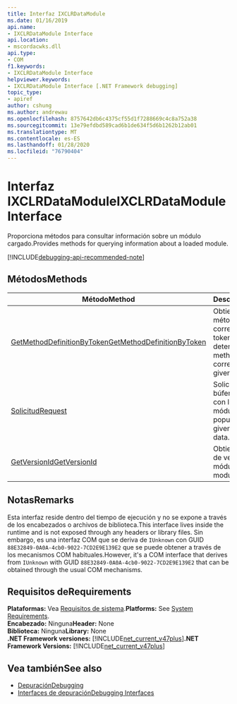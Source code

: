```yaml
---
title: Interfaz IXCLRDataModule
ms.date: 01/16/2019
api.name:
- IXCLRDataModule Interface
api.location:
- mscordacwks.dll
api.type:
- COM
f1.keywords:
- IXCLRDataModule Interface
helpviewer.keywords:
- IXCLRDataModule Interface [.NET Framework debugging]
topic_type:
- apiref
author: cshung
ms.author: andrewau
ms.openlocfilehash: 8757642db6c4375cf55d1f7288669c4c8a752a38
ms.sourcegitcommit: 13e79efdbd589cad6b1de634f5d6b1262b12ab01
ms.translationtype: MT
ms.contentlocale: es-ES
ms.lasthandoff: 01/28/2020
ms.locfileid: "76790404"
---
```

# <a name="ixclrdatamodule-interface"></a><span data-ttu-id="71521-102">Interfaz IXCLRDataModule</span><span class="sxs-lookup"><span data-stu-id="71521-102">IXCLRDataModule Interface</span></span>

<span data-ttu-id="71521-103">Proporciona métodos para consultar información sobre un módulo cargado.</span><span class="sxs-lookup"><span data-stu-id="71521-103">Provides methods for querying information about a loaded module.</span></span>

[!INCLUDE[debugging-api-recommended-note](../../../../includes/debugging-api-recommended-note.md)]

## <a name="methods"></a><span data-ttu-id="71521-104">Métodos</span><span class="sxs-lookup"><span data-stu-id="71521-104">Methods</span></span>

| <span data-ttu-id="71521-105">Método</span><span class="sxs-lookup"><span data-stu-id="71521-105">Method</span></span>                                                                                                                                | <span data-ttu-id="71521-106">Descripción</span><span class="sxs-lookup"><span data-stu-id="71521-106">Description</span></span>                                                         |
| ------------------------------------------------------------------------------------------------------------------------------------- | ------------------------------------------------------------------- |
| [<span data-ttu-id="71521-107">GetMethodDefinitionByToken</span><span class="sxs-lookup"><span data-stu-id="71521-107">GetMethodDefinitionByToken</span></span>](ixclrdatamodule-getmethoddefinitionbytoken-method.md) | <span data-ttu-id="71521-108">Obtiene la definición de método correspondiente a un token de metadatos determinado.</span><span class="sxs-lookup"><span data-stu-id="71521-108">Gets the method definition corresponding to a given metadata token.</span></span> |
| [<span data-ttu-id="71521-109">Solicitud</span><span class="sxs-lookup"><span data-stu-id="71521-109">Request</span></span>](ixclrdatamodule-request-method.md)                                       | <span data-ttu-id="71521-110">Solicita que rellene el búfer proporcionado con los datos del módulo.</span><span class="sxs-lookup"><span data-stu-id="71521-110">Requests to populate the buffer given with the module's data.</span></span>       |
| [<span data-ttu-id="71521-111">GetVersionId</span><span class="sxs-lookup"><span data-stu-id="71521-111">GetVersionId</span></span>](ixclrdatamodule-getversionid-method.md)                             | <span data-ttu-id="71521-112">Obtiene el identificador de versión del módulo.</span><span class="sxs-lookup"><span data-stu-id="71521-112">Gets the module's version ID.</span></span>                                       |

## <a name="remarks"></a><span data-ttu-id="71521-113">Notas</span><span class="sxs-lookup"><span data-stu-id="71521-113">Remarks</span></span>

<span data-ttu-id="71521-114">Esta interfaz reside dentro del tiempo de ejecución y no se expone a través de los encabezados o archivos de biblioteca.</span><span class="sxs-lookup"><span data-stu-id="71521-114">This interface lives inside the runtime and is not exposed through any headers or library files.</span></span> <span data-ttu-id="71521-115">Sin embargo, es una interfaz COM que se deriva de `IUnknown` con GUID `88E32849-0A0A-4cb0-9022-7CD2E9E139E2` que se puede obtener a través de los mecanismos COM habituales.</span><span class="sxs-lookup"><span data-stu-id="71521-115">However, it's a COM interface that derives from `IUnknown` with GUID `88E32849-0A0A-4cb0-9022-7CD2E9E139E2` that can be obtained through the usual COM mechanisms.</span></span>

## <a name="requirements"></a><span data-ttu-id="71521-116">Requisitos de</span><span class="sxs-lookup"><span data-stu-id="71521-116">Requirements</span></span>

<span data-ttu-id="71521-117">**Plataformas:** Vea [Requisitos de sistema](../../../../docs/framework/get-started/system-requirements.md).</span><span class="sxs-lookup"><span data-stu-id="71521-117">**Platforms:** See [System Requirements](../../../../docs/framework/get-started/system-requirements.md).</span></span>  
<span data-ttu-id="71521-118">**Encabezado:** Ninguna</span><span class="sxs-lookup"><span data-stu-id="71521-118">**Header:** None</span></span>  
<span data-ttu-id="71521-119">**Biblioteca:** Ninguna</span><span class="sxs-lookup"><span data-stu-id="71521-119">**Library:** None</span></span>  
<span data-ttu-id="71521-120">**.NET Framework versiones:** [!INCLUDE[net_current_v47plus](../../../../includes/net-current-v47plus.md)]</span><span class="sxs-lookup"><span data-stu-id="71521-120">**.NET Framework Versions:** [!INCLUDE[net_current_v47plus](../../../../includes/net-current-v47plus.md)]</span></span>  

## <a name="see-also"></a><span data-ttu-id="71521-121">Vea también</span><span class="sxs-lookup"><span data-stu-id="71521-121">See also</span></span>

- [<span data-ttu-id="71521-122">Depuración</span><span class="sxs-lookup"><span data-stu-id="71521-122">Debugging</span></span>](index.md)
- [<span data-ttu-id="71521-123">Interfaces de depuración</span><span class="sxs-lookup"><span data-stu-id="71521-123">Debugging Interfaces</span></span>](debugging-interfaces.md)
